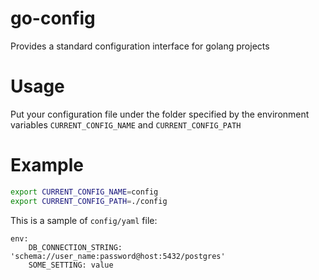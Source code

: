 # go-config
Provides a standard configuration interface for golang projects

# Usage
Put your configuration file under the folder specified by the environment variables `CURRENT_CONFIG_NAME` and `CURRENT_CONFIG_PATH`

# Example
```sh
export CURRENT_CONFIG_NAME=config
export CURRENT_CONFIG_PATH=./config 
```

This is a sample of `config/yaml` file:
```
env:
    DB_CONNECTION_STRING: 'schema://user_name:password@host:5432/postgres'
    SOME_SETTING: value
```
